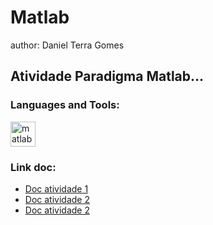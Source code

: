 
# Matlab
author: Daniel Terra Gomes



## Atividade Paradigma Matlab...

<h3 align="left">Languages and Tools:</h3>
<p align="left"> <a href="https://www.mathworks.com/" target="_blank"> <img src="https://upload.wikimedia.org/wikipedia/commons/2/21/Matlab_Logo.png" alt="matlab" width="40" height="40"/> </a> </p>

<p align="center"><link src="https://docs.google.com/document/d/1AI1SpgRSWtFyzEyIi632853QLh1w9MqylhnPFuXqK_Q/edit?usp=sharing" alt="doc" /></p>



### Link doc:
- <a href="https://docs.google.com/document/d/1AI1SpgRSWtFyzEyIi632853QLh1w9MqylhnPFuXqK_Q/edit?usp=sharing" target="_blank">Doc atividade 1</a>
- <a href="https://docs.google.com/document/d/1FWyJNasje1mKnQxAOrx6_wP-oJ7jLmg_kH3vD4ssF6Y/edit?usp=sharing" target="_blank">Doc atividade 2</a>
- <a href="https://docs.google.com/document/d/1ogVRMpolh7qICpJGjLsRv3GInw1a6ejAb3_C5umQZ5A/edit?usp=sharing" target="_blank">Doc atividade 2</a>
